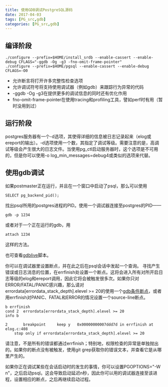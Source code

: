 ```yaml
---
title: 使用GDB调试PostgreSQL源码
date: 2017-04-03
tags: [PG_src,gdb]
categories: [PG_src,gdb]
---
```


## 编译阶段

```
./configure --prefix=$HOME/install_srdb --enable-cassert --enable-debug CFLAGS="-ggdb -Og -g3 -fno-omit-frame-pointer"
./configure --prefix=$HOME/pgsql --enable-cassert --enable-debug CFLAGS=-O0
```

- 允许断言将打开许多完整性检查选项
- 允许调试符号将支持使用调试器（例如gdb）来跟踪行为异常的代码
- -ggdb -Og -g3在提供更多的调试信息的同时还有优化作用
- fno-omit-frame-pointer在使用tracing和profiling工具，譬如perf时有用（暂时没用到过）

## 运行阶段

postgres服务器有一个-d选项，其使得详细的信息被日志记录起来（elog或ereport的输出）。-d选项使用一个数，其指定了调试等级。需要注意的是，高调试等级会产生很大的日志文件。当使用pg_ctl启动服务器时，这个选项是不可用的，但是你可以使用-o log_min_messages=debug4或类似的选项来代替。 

## 使用gdb调试

如果postmaster正在运行，并且在一个窗口中启动了psql，那么可以使用

```    
SELECT pg_backend_pid();
```

找出psql所用的postgres进程的PID。使用一个调试器连接至postgres的PID——

```
gdb -p 1234
```

或者对于一个正在运行的gdb，用

```
attach 1234
```

这样的方法。

也可查看[gdblive](https://wiki.postgresql.org/wiki/Gdblive_script)脚本。

你可以在调试器里设置断点，并在此之后在psql会话中发起一个查询。
寻找产生错误或日志消息的位置，在errfinish处设置一个断点。这将会进入所有对所开启日志等级的elog和ereport调用，因此它将会被触发很多次。如果你只对ERROR/FATAL/PANIC感兴趣，那么请对errordata[errordata_stack_depth].elevel >= 20的使用一个[gdb条件断点](http://blog.vinceliu.com/2009/07/gdbs-conditional-breakpoints.html)，或者用errfinish对PANIC、FATAL和ERROR的情况设置一个source-line断点。

```
b errfinish
cond 2  errordata[errordata_stack_depth].elevel >= 20
info b
```

```
2       breakpoint     keep y   0x00000000007ddd7d in errfinish at elog.c:408
	stop only if errordata[errordata_stack_depth].elevel >= 20
```

请注意，不是所有的错误都通过errfinish；特别地，权限检查的异常是单独抛出的。如果你的断点没有被触发，使用git grep获取你的错误文本，并查看它是从哪里产生的。 

如果你正在调试某些在会话启动时的发生的事情，你可以设置PGOPTIONS="-W n"，之后启动psql。这会导致启动延迟n秒，因此你可以用的调试器连接至该进程，设置相应的断点，之后再继续启动过程。
